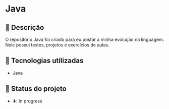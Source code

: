 # Java

## :memo: Descrição
O repositório Java foi criado para eu postar a minha evolução na linguagem.
Nele possui testes, projetos e exercícios de aulas.

## :wrench: Tecnologias utilizadas
* Java

## :dart: Status do projeto
* ➕:  In progress
